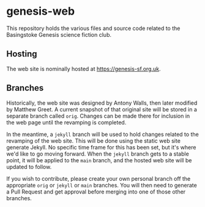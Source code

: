 # genesis-web
This repository holds the various files and source code related to the Basingstoke Genesis science fiction club.

## Hosting
The web site is nominally hosted at https://genesis-sf.org.uk.

## Branches
Historically, the web site was designed by Antony Walls, then later modified by Matthew Greet. A current snapshot of that
original site will be stored in a separate branch called `orig`. Changes can be made there for inclusion in the web page
until the revamping is completed.

In the meantime, a `jekyll` branch will be used to hold changes related to the revamping of the web site. This will be done
using the static web site generate Jekyll. No specific time frame for this has been set, but it's where we'd like to go
moving forward. When the `jekyll` branch gets to a stable point, it will be applied to the `main` branch, and the hosted
web site will be updated to follow.

If you wish to contribute, please create your own personal branch off the appropriate `orig` or `jekyll` or `main` branches.
You will then need to generate a Pull Request and get approval before merging into one of those other branches.
